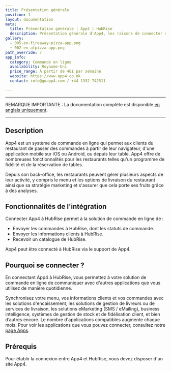 ```yaml
---
title: Présentation générale
position: 1
layout: documentation
meta:
  title: Présentation générale | App4 | HubRise
  description: Présentation générale d'App4, les raisons de connecter votre caisse à HubRise et liste des fonctionnalités de l'intégration avec HubRise.
gallery:
  - 005-en-fireaway-pizza-app.png
  - 002-en-atpizza-app.png
path_override: /
app_info:
  category: Commande en ligne
  availability: Royaume-Uni
  price_range: À partir de 40£ par semaine
  website: https://www.app4.co.uk
  contact: info@goapp4.com / +44 1332 742511

---
```


-----

REMARQUE IMPORTANTE : La documentation complète est disponible [en anglais uniquement](https://www.hubrise.com/fr/apps/nestor).

-----
## Description

App4 est un système de commande en ligne qui permet aux clients du restaurant de passer des commandes à partir de leur navigateur, d'une application mobile sur iOS ou Android, ou depuis leur table. App4 offre de nombreuses fonctionnalités pour les restaurants telles qu'un programme de fidélité et de la réservation de tables.

Depuis son back-office, les restaurants peuvent gérer plusieurs aspects de leur activité, y compris le menu et les options de livraison du restaurant ainsi que sa stratégie marketing et s'assurer que cela porte ses fruits grâce à des analyses.

## Fonctionnalités de l'intégration

Connecter App4 à HubRise permet à la solution de commande en ligne de :

- Envoyer les commandes à HubRise, dont les statuts de commande.
- Envoyer les informations clients à HubRise.
- Recevoir un catalogue de HubRise.

App4 peut être connecté à HubRise via le support de App4.

## Pourquoi se connecter ?

En connectant App4 à HubRise, vous permettez à votre solution de commande en ligne de communiquer avec d'autres applications que vous utilisez de manière quotidienne.

Synchronisez votre menu, vos informations clients et vos commandes avec les solutions d'encaissement, les solutions de gestion de livreurs ou de services de livraison, les solutions eMarketing (SMS / eMailing), business intelligence, systèmes de gestion de stock et de fidélisation client, et bien d’autres encore. Le nombre d'applications compatibles augmente chaque mois. Pour voir les applications que vous pouvez connecter, consultez notre [page Apps](/apps).


## Prérequis

Pour établir la connexion entre App4 et HubRise, vous devez disposer d'un site App4. 